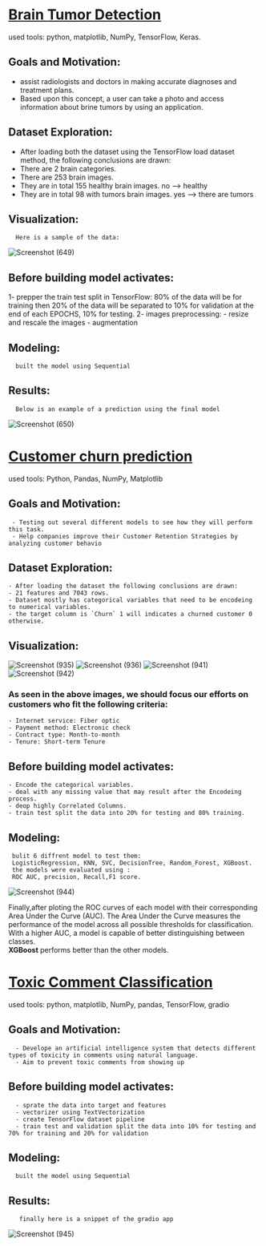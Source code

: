 # [Brain Tumor Detection](https://github.com/0raghad/Brain-Tumor-Detection-)

  used tools: python, matplotlib, NumPy, TensorFlow, Keras.
  
## Goals and Motivation:

   - assist radiologists and doctors in making accurate diagnoses and treatment plans.
   - Based upon this concept, a user can take a photo and access information about brine tumors by using an application.
   
## Dataset Exploration:  

   - After loading both the dataset using the TensorFlow load dataset method, the following conclusions are drawn:
   - There are 2 brain categories.
   - There are 253 brain images.
   - They are in total 155 healthy brain images. no –> healthy
   - They are in total 98 with tumors brain images. yes –> there are tumors
   
## Visualization:

      Here is a sample of the data:
   
   ![Screenshot (649)](https://user-images.githubusercontent.com/80716758/160547946-bfec54d3-5234-4101-9290-a7461af2a257.png)
     
## Before building model activates:

   1- prepper the train test split in TensorFlow:
      80% of the data will be for training
      then 20% of the data will be separated to 10% for validation at the end of each EPOCHS, 10% for testing.
   2- images preprocessing:
      - resize and rescale the images
      - augmentation 
      
## Modeling:

      built the model using Sequential
      
## Results:

      Below is an example of a prediction using the final model
  ![Screenshot (650)](https://user-images.githubusercontent.com/80716758/160552879-764fa9de-5496-447e-b0be-4a50b16c3e71.png)
  
  
  
# [Customer churn prediction](https://github.com/0raghad/churn)

   used tools: Python, Pandas, NumPy, Matplotlib
   
## Goals and Motivation:
   
     - Testing out several different models to see how they will perform this task.
     - Help companies improve their Customer Retention Strategies by analyzing customer behavio
     
## Dataset Exploration: 
   
    - After loading the dataset the following conclusions are drawn:
    - 21 features and 7043 rows.
    - Dataset mostly has categorical variables that need to be encodeing to numerical variables.
    - the target column is `Churn` 1 will indicates a churned customer 0 otherwise.
    
## Visualization:
   
 ![Screenshot (935)](https://user-images.githubusercontent.com/80716758/167172391-bd9c1942-210d-4c44-8914-2b85cee552e2.png) 
 ![Screenshot (936)](https://user-images.githubusercontent.com/80716758/167172835-2d25f859-38c4-4ed6-bd48-748d130d36f6.png)
 ![Screenshot (941)](https://user-images.githubusercontent.com/80716758/167174329-85cc9e48-dbfe-4bcc-94d9-d10c036a32ba.png) 
 ![Screenshot (942)](https://user-images.githubusercontent.com/80716758/167176439-3d4238f9-25ea-4eaf-9559-d64e142b1397.png)
 
 
###  As seen in the above images, we should focus our efforts on customers who fit the following criteria:
   
    - Internet service: Fiber optic
    - Payment method: Electronic check
    - Contract type: Month-to-month
    - Tenure: Short-term Tenure
    
## Before building model activates:
   
    - Encode the categorical variables. 
    - deal with any missing value that may result after the Encodeing process.
    - deop highly Correlated Columns.
    - train test split the data into 20% for testing and 80% training.
    
## Modeling:
   
     bulit 6 diffrent model to test them:
     LogisticRegression, KNN, SVC, DecisionTree, Random_Forest, XGBoost.
     the models were evaluated using :
     ROC AUC, precision, Recall,F1 score.
     
 ![Screenshot (944)](https://user-images.githubusercontent.com/80716758/167205417-ec59c392-8302-478b-b221-c3dc7519e831.png)
  
   Finally,after ploting the ROC curves of each model with their corresponding Area Under the Curve (AUC). The Area Under the Curve measures the performance of the    model across all possible thresholds for classification. With a higher AUC, a model is capable of better distinguishing between classes.   
   **XGBoost** performs better than the other models.
      
    
# [Toxic Comment Classification](https://github.com/0raghad/toxic_comments)

 used tools:  python, matplotlib, NumPy, pandas, TensorFlow, gradio
 
## Goals and Motivation:
   
      - Develope an artificial intelligence system that detects different types of toxicity in comments using natural language.
      - Aim to prevent toxic comments from showing up
      
      
## Before building model activates:
   
      - sprate the data into target and features
      - vectorizer using TextVectorization
      - create TensorFlow dataset pipeline
      - train test and validation split the data into 10% for testing and 70% for training and 20% for validation
      
      
## Modeling:
   
      built the model using Sequential
      
## Results:
   
       finally here is a snippet of the gradio app 
       
   ![Screenshot (945)](https://user-images.githubusercontent.com/80716758/167214889-7cd96f13-d816-4b52-8f2b-b33df2fb3d8e.png)

       
